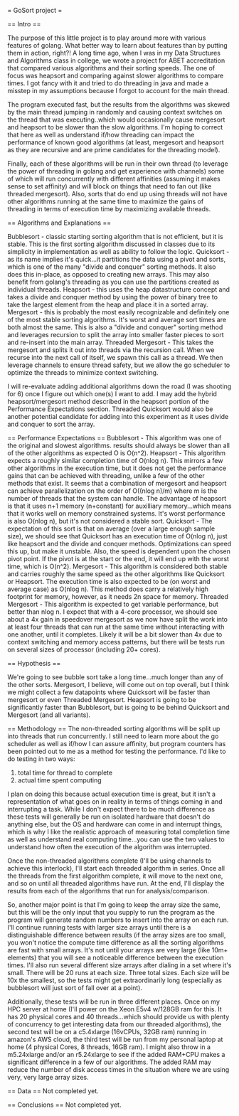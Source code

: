 = GoSort project = 

== Intro == 

The purpose of this little project is to play around more with various features of golang. What better way to learn about features than by putting them in action, right?! 
A long time ago, when I was in my Data Structures and Algorithms class in college, we wrote a project for ABET accreditation that compared various algorithms and their sorting speeds. The one of focus was heapsort and comparing against slower algorithms to compare times. I got fancy with it and tried to do threading in java and made a misstep in my assumptions because I forgot to account for the main thread. 

The program executed fast, but the results from the algorithms was skewed by the main thread jumping in randomly and causing context switches on the thread that was executing..which would occasionally cause mergesort and heapsort to be slower than the slow algorithms. I'm hoping to correct that here as well as understand if/how threading can impact the performance of known good algorithms (at least, mergesort and heapsort as they are recursive and are prime candidates for the threading model).

Finally, each of these algorithms will be run in their own thread (to leverage the power of threading in golang and get experience with channels) some of which will run concurrently with different affinities (assuming it makes sense to set affinity) and will block on things that need to fan out (like threaded mergesort). Also, sorts that do end up using threads will not have other algorithms running at the same time to maximize the gains of threading in terms of execution time by maximizing available threads. 

== Algorithms and Explanations == 

Bubblesort - classic starting sorting algorithm that is not efficient, but it is stable. This is the first sorting algorithm discussed in classes due to its simplicity in implementation as well as ability to follow the logic. 
Quicksort - as its name implies it's quick...it partitions the data using a pivot and sorts, which is one of the many "divide and conquer" sorting methods. It also does this in-place, as opposed to creating new arrays. This may also benefit from golang's threading as you can use the partitions created as individual threads. 
Heapsort - this uses the heap datastructure concept and takes a divide and conquer method by using the power of binary tree to take the largest element from the heap and place it in a sorted array. 
Mergesort - this is probably the most easily recognizable and definitely one of the most stable sorting algorithms. It's worst and average sort times are both almost the same. This is also a "divide and conquer" sorting method and leverages recursion to split the array into smaller faster pieces to sort and re-insert into the main array. 
Threaded Mergesort - This takes the mergesort and splits it out into threads via the recursion call. When we recurse into the next call of itself, we spawn this call as a thread. We then leverage channels to ensure thread safety, but we allow the go scheduler to optimize the threads to minimize context switching. 

I will re-evaluate adding additional algorithms down the road (I was shooting for 6) once I figure out which one(s) I want to add. I may add the hybrid heapsort/mergesort method described in the heapsort portion of the Performance Expectations section. Threaded Quicksort would also be another potential candidate for adding into this experiment as it uses divide and conquer to sort the array. 

== Performance Expectations == 
Bubblesort - This algorithm was one of the original and slowest algorithms. results should always be slower than all of the other algorithms as expected O is O(n^2). 
Heapsort - This algorithm expects a roughly similar completion time of O(nlog n). This mirrors a few other algorithms in the execution time, but it does not get the performance gains that can be achieved with threading, unlike a few of the other methods that exist. It seems that a combination of mergesort and heapsort can achieve parallelization on the order of O((nlog n)/m) where m is the number of threads that the system can handle. The advantage of heapsort is that it uses n+1 memory (n+constant) for auxilliary memory...which means that it works well on memory constrained systems. It's worst performance is also O(nlog n), but it's not considered a stable sort. 
Quicksort - The expectation of this sort is that on average (over a large enough sample size), we should see that Quicksort has an execution time of O(nlog n), just like heapsort and the divide and conquer methods. Optimizations can speed this up, but make it unstable. Also, the speed is dependent upon the chosen pivot point. If the pivot is at the start or the end, it will end up with the worst time, which is O(n^2). 
Mergesort - This algorithm is considered both stable and carries roughly the same speed as the other algorithms like Quicksort or Heapsort. The execution time is also expected to be (on worst and average case) as O(nlog n). This method does carry a relatively high footprint for memory, however, as it needs 2n space for memory. 
Threaded Mergesort - This algorithm is expected to get variable performance, but better than nlog n. I expect that with a 4-core processor, we should see about a 4x gain in speedover mergesort as we now have split the work into at least four threads that can run at the same time without interacting with one another, until it completes. Likely it will be a bit slower than 4x due to context switching and memory access patterns, but there will be tests run on several sizes of processor (including 20+ cores). 

== Hypothesis == 

We're going to see bubble sort take a long time...much longer than any of the other sorts. Mergesort, I believe, will come out on top overall, but I think we might collect a few datapoints where Quicksort will be faster than mergesort or even Threaded Mergesort. Heapsort is going to be significantly faster than Bubblesort, but is going to be behind Quicksort and Mergesort (and all variants). 

== Methodology == 
The non-threaded sorting algorithms will be split up into threads that run concurrently. I still need to learn more about the go scheduler as well as if/how I can assure affinity, but program counters has been pointed out to me as a method for testing the performance. I'd like to do testing in two ways: 
1. total time for thread to complete 
2. actual time spent computing 

I plan on doing this because actual execution time is great, but it isn't a representation of what goes on in reality in terms of things coming in and interrupting a task. While I don't expect there to be much difference as these tests will generally be run on isolated hardware that doesn't do anything else, but the OS and hardware can come in and interrupt things, which is why I like the realistic approach of measuring total completion time as well as understand real computing time...you can use the two values to understand how often the execution of the algorithm was interrupted.

Once the non-threaded algorithms complete (I'll be using channels to achieve this interlock), I'll start each threaded algorithm in series. Once all the threads from the first algorithm complete, it will move to the next one, and so on until all threaded algorithms have run. At the end, I'll display the results from each of the algorithms that run for analysis/comparison. 

So, another major point is that I'm going to keep the array size the same, but this will be the only input that you supply to run the program as the program will generate random numbers to insert into the array on each run. I'll continue running tests with larger size arrays until there is a distinguishable difference between results (if the array sizes are too small, you won't notice the compute time difference as all the sorting algorithms are fast with small arrays. It's not until your arrays are very large (like 10m+ elements) that you will see a noticeable difference between the execution times. I'll also run several different size arrays after dialing in a set where it's small. There will be 20 runs at each size. Three total sizes. Each size will be 10x the smallest, so the tests might get extraordinarily long (especially as bubblesort will just sort of fall over at a point).

Additionally, these tests will be run in three different places. Once on my HPC server at home (I'll power on the Xeon E5v4 w/128GB ram for this. It has 20 physical cores and 40 threads...which should provide us with plenty of concurrency to get interesting data from our threaded algorithms), the second test will be on a c5.4xlarge (16vCPUs, 32GB ram) running in amazon's AWS cloud, the third test will be run from my personal laptop at home (4 physical Cores, 8 threads, 16GB ram). I might also throw in a m5.24xlarge and/or an r5.24xlarge to see if the added RAM+CPU makes a significant difference in a few of our algorithms. The added RAM may reduce the number of disk access times in the situation where we are using very, very large array sizes. 

== Data ==
Not completed yet.

== Conclusions ==
Not completed yet.
